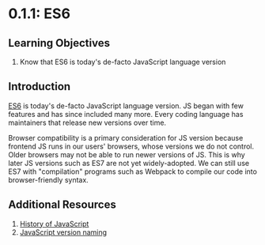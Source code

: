 # 0.1.1: ES6

## Learning Objectives

1. Know that ES6 is today's de-facto JavaScript language version

## Introduction

[ES6](https://www.w3schools.com/js/js\_es6.asp) is today's de-facto JavaScript language version. JS began with few features and has since included many more. Every coding language has maintainers that release new versions over time.&#x20;

Browser compatibility is a primary consideration for JS version because frontend JS runs in our users' browsers, whose versions we do not control. Older browsers may not be able to run newer versions of JS. This is why later JS versions such as ES7 are not yet widely-adopted. We can still use ES7 with "compilation" programs such as Webpack to compile our code into browser-friendly syntax.

## Additional Resources

1. [History of JavaScript](https://auth0.com/blog/a-brief-history-of-javascript/)
2. [JavaScript version naming](https://flaviocopes.com/ecmascript/)
